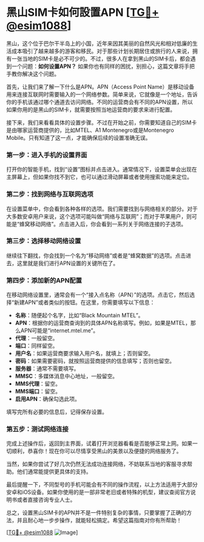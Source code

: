 # 黑山SIM卡如何設置APN [[TG💪+ @esim1088](https://t.me/s/esim1088)]

黑山，这个位于巴尔干半岛上的小国，近年来因其美丽的自然风光和相对低廉的生活成本吸引了越来越多的游客和移民。对于那些计划长期居住或旅行的人来说，拥有一张当地的SIM卡是必不可少的。不过，很多人在拿到黑山的SIM卡后，都会遇到一个问题：**如何设置APN？** 如果你也有同样的困扰，别担心，这篇文章将手把手教你解决这个问题。

首先，让我们来了解一下什么是APN。APN（Access Point Name）是移动设备用来连接互联网时需要输入的一个网络参数。简单来说，它就像是一个地址，告诉你的手机该通过哪个通道去访问网络。不同的运营商会有不同的APN设置，所以如果你用的是黑山的SIM卡，就需要按照当地运营商的要求来进行配置。

接下来，我们来看看具体的设置步骤。不过在开始之前，你需要知道自己的SIM卡是由哪家运营商提供的，比如MTEL、A1 Montenegro或是Montenegro Mobile。只有知道了这一点，才能确保后续的设置准确无误。

### 第一步：进入手机的设置界面

打开你的智能手机，找到“设置”图标并点击进入。通常情况下，设置菜单会出现在主屏幕上，但如果你找不到它，也可以通过滑动屏幕或者使用搜索功能来定位。

### 第二步：找到网络与互联网选项

在设置菜单中，你会看到各种各样的选项。我们需要找到与网络相关的部分。对于大多数安卓用户来说，这个选项可能叫做“网络与互联网”；而对于苹果用户，则可能是“蜂窝移动网络”。点击进入后，你会看到一系列关于网络连接的子选项。

### 第三步：选择移动网络设置

继续往下翻找，你会找到一个名为“移动网络”或者是“蜂窝数据”的选项。点击进去，这里就是我们进行APN设置的关键所在了。

### 第四步：添加新的APN配置

在移动网络设置里，通常会有一个“接入点名称（APN）”的选项。点击它，然后选择“新建APN”或者类似的按钮。在这里，你需要填写以下信息：

- **名称**：随便起个名字，比如“Black Mountain MTEL”。
- **APN**：根据你的运营商查询到的具体APN名称填写。例如，如果是MTEL，那么APN可能是“internet.mtel.me”。
- **代理**：一般留空。
- **端口**：同样留空。
- **用户名**：如果运营商要求输入用户名，就填上；否则留空。
- **密码**：如果需要密码，就按照运营商提供的信息填写；否则也留空。
- **服务器**：通常不需要填写。
- **MMSC**：多媒体消息中心地址，一般留空。
- **MMS代理**：留空。
- **MMS端口**：留空。
- **启用APN**：确保勾选此项。

填写完所有必要的信息后，记得保存设置。

### 第五步：测试网络连接

完成上述操作后，返回到主界面，试着打开浏览器看看是否能够正常上网。如果一切顺利，恭喜你！现在你可以尽情享受黑山的美景以及便捷的网络服务了。

当然，如果你尝试了好几次仍然无法成功连接网络，不妨联系当地的客服寻求帮助。他们通常能提供更具体的支持。

最后提醒一下，不同型号的手机可能会有不同的操作流程，以上方法适用于大部分安卓和iOS设备。如果你使用的是一部非常老旧或者特殊的机型，建议查阅官方说明书或者直接咨询专业人士。

总之，设置黑山SIM卡的APN并不是一件特别复杂的事情，只要掌握了正确的方法，并且耐心地一步步操作，就能轻松搞定。希望这篇指南对你有所帮助！

[[TG💪+ @esim1088](https://t.me/s/esim1088) ![Image](https://i.postimg.cc/4NQfJmqS/Snipaste-2025-05-13-00-14-12.png)]
